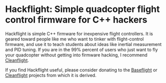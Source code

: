 # Hackflight: Simple quadcopter flight control firmware for C++ hackers

Hackflight is simple C++ firmware for inexpensive flight controllers.  It is geared toward people like me who want to 
tinker with flight-control firmware, and use it to teach students about ideas like inertial measurement 
and PID tuning.  If you are in the 99% percent of users who just want to fly your quadcopter without getting
into firmware hacking, I recommend [Cleanflight](http://cleanflight.com/).

If you find Hackflight useful, please consider donating
to the [Baseflight](https://goo.gl/3tyFhz) or 
[Cleanflight](https://www.paypal.com/cgi-bin/webscr?cmd=_s-xclick&hosted_button_id=TSQKVT6UYKGL6)
projects from which it is derived.


